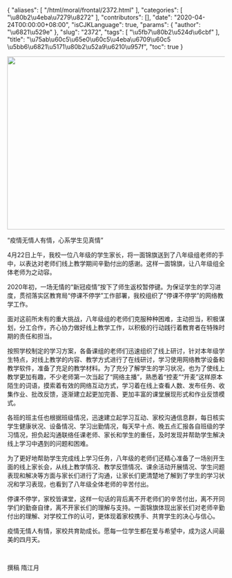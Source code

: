 {
    "aliases": [
        "/html/moral/frontal/2372.html"
    ],
    "categories": [
        "\u80b2\u4eba\u7279\u8272"
    ],
    "contributors": [],
    "date": "2020-04-24T00:00:00+08:00",
    "isCJKLanguage": true,
    "params": {
        "author": "\u6821\u529e"
    },
    "slug": "2372",
    "tags": [
        "\u5fb7\u80b2\u524d\u6cbf"
    ],
    "title": "\u75ab\u60c5\u65e0\u60c5\u4eba\u6709\u60c5 \u5bb6\u6821\u5171\u80b2\u52a9\u6210\u957f",
    "toc": true
}


<img
    src="https://cdn.tfls.online/mirror/full/d20c650ef396d03bf5f8a1a69ee996cd70f8cdec.jpg"
    style="display:block;margin-left:auto;margin-right:auto;"
    decoding="async"
    fetchpriority="auto"
    loading="lazy"
    height="400"
    width="600"
/>




  





“疫情无情人有情，心系学生见真情”




4月22日上午，我校一位八年级的学生家长，将一面锦旗送到了八年级组老师的手中，以表达对老师们线上教学期间辛勤付出的感谢。这样一面锦旗，让八年级组全体老师为之动容。




2020年初，一场无情的“新冠疫情”按下了师生返校暂停键。为保证学生的学习进度，贯彻落实区教育局“停课不停学”工作部署，我校组织了“停课不停学”的网络教学工作。




面对这前所未有的重大挑战，八年级组的老师们克服种种困难，主动担当，积极谋划，分工合作，齐心协力做好线上教学工作，以积极的行动践行着教育者在特殊时期的责任和担当。




按照学校制定的学习方案，各备课组的老师们迅速组织了线上研讨，针对本年级学生特点，对线上教学的内容、教学方式进行了在线研讨，学习使用网络教学设备和教学软件，准备了充足的教学材料。为了充分了解学生的学习状况，也为了使线上教学更加有趣，不少老师第一次当起了“网络主播”，熟悉着“控麦”“开麦”这样原本陌生的词语，摸索着有效的网络互动方式，学习着在线上查看人数、发布任务、收集作业、批改反馈，逐渐建立起更加完善、更加丰富的课堂展现形式和作业反馈模式。




各班的班主任也根据班级情况，迅速建立起学习互动、家校沟通信息群，每日核实学生健康状况、设备情况、学习出勤情况，每天早十点、晚五点汇报各自班级的学习情况，担负起沟通联络任课老师、家长和学生的重任，及时发现并帮助学生解决线上学习中遇到的问题和困难。




为了更好地帮助学生完成线上学习任务，八年级的老师们还精心准备了一场别开生面的线上家长会，从线上教学情况、教学反馈情况、课余活动开展情况、学生问题表现和解决等方面与家长们进行了沟通，让家长们更清楚地了解到了学生的学习状况和学习表现，也看到了八年级全体老师的辛苦付出。




停课不停学，家校皆课堂，这样一句话的背后离不开老师们的辛苦付出，离不开同学们的勤奋自律，离不开家长们的理解与支持。一面锦旗体现出家长们对老师辛勤付出的理解、对学校工作的认可，更体现着家校携手、共育学生的决心与信心。




疫情无情人有情，家校共育助成长。愿每一位学生都在爱与希望中，成为这人间最美的四月天。




 




撰稿 隋江月




  




